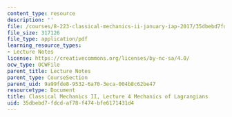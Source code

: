 ```yaml
---
content_type: resource
description: ''
file: /courses/8-223-classical-mechanics-ii-january-iap-2017/35dbebd7fdcdaf78f474bfe6171431d4_MIT8_223IAP17_Lec4.pdf
file_size: 317126
file_type: application/pdf
learning_resource_types:
- Lecture Notes
license: https://creativecommons.org/licenses/by-nc-sa/4.0/
ocw_type: OCWFile
parent_title: Lecture Notes
parent_type: CourseSection
parent_uid: 9a99fde8-9532-6a70-3eca-004b8c62be47
resourcetype: Document
title: Classical Mechanics II, Lecture 4 Mechanics of Lagrangians
uid: 35dbebd7-fdcd-af78-f474-bfe6171431d4
---
```

